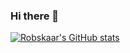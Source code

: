 ### Hi there 👋
[![Robskaar's GitHub stats](https://github-readme-stats.vercel.app/api?username=Robskaar)](https://github.com/Robskaar/github-readme-stats)

<!--
**robskaar/robskaar** is a ✨ _special_ ✨ repository because its `README.md` (this file) appears on your GitHub profile.

Here are some ideas to get you started:

- 🔭 I’m currently working on ...
- 🌱 I’m currently learning ...
- 👯 I’m looking to collaborate on ...
- 🤔 I’m looking for help with ...
- 💬 Ask me about ...
- 📫 How to reach me: ...
- 😄 Pronouns: ...
- ⚡ Fun fact: ...
-->
